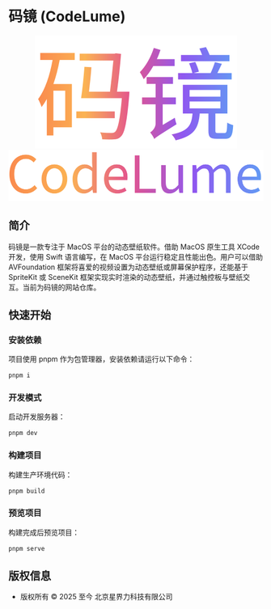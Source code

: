 # 码镜 (CodeLume)

<p align="center">
  <img src="./public/CodeLumeChinese.svg" alt="码镜">
  <img src="./public/CodeLume.svg" alt="CodeLume">
</p>

## 简介
码镜是一款专注于 MacOS 平台的动态壁纸软件。借助 MacOS 原生工具 XCode 开发，使用 Swift 语言编写，在 MacOS 平台运行稳定且性能出色。用户可以借助 AVFoundation 框架将喜爱的视频设置为动态壁纸或屏幕保护程序，还能基于 SpriteKit 或 SceneKit 框架实现实时渲染的动态壁纸，并通过触控板与壁纸交互。当前为码镜的网站仓库。

## 快速开始
### 安装依赖
项目使用 pnpm 作为包管理器，安装依赖请运行以下命令：
```bash
pnpm i
```

### 开发模式
启动开发服务器：
```bash
pnpm dev
```

### 构建项目
构建生产环境代码：
```bash
pnpm build
```

### 预览项目
构建完成后预览项目：
```bash
pnpm serve
```

## 版权信息
- 版权所有 © 2025 至今 北京星界力科技有限公司
